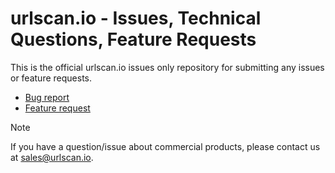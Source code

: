# urlscan.io - Issues, Technical Questions, Feature Requests

This is the official urlscan.io issues only repository for submitting any issues or feature requests.

- [Bug report](https://github.com/urlscan/issues/issues/new?template=bug_report.md)
- [Feature request](https://github.com/urlscan/issues/issues/new?template=feature_request.md)

> [!NOTE]
> If you have a question/issue about commercial products, please contact us at [sales@urlscan.io](mailto:sales@urlscan.io).
